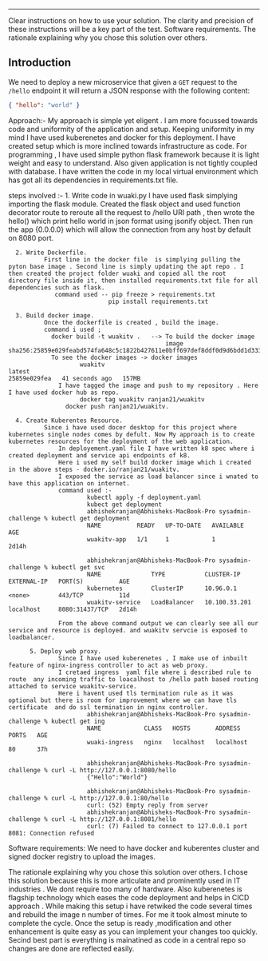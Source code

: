 ****************************************************************************************************

Clear instructions on how to use your solution. The clarity and precision of these instructions will be a key part of the test.
Software requirements.
The rationale explaining why you chose this solution over others.


## Introduction

We need to deploy a new microservice that given a `GET` request to the `/hello` endpoint it will return a JSON response with the following content:

```json
{ "hello": "world" }
```

Approach:- 
	My approach is simple yet eligent . I  am  more focussed towards code and uniformity of the application and setup. Keeping uniformity in my mind 
	I have used kuberenetes and docker for this deployment. I have created setup which is more inclined towards infrastructure as code. 
	For programming , I have used simple python flask framework because it is light weight and easy to understand. Also given application  is not tightly
	coupled with database. I have written the code in my local virtual environment which has got all its dependencies in requirements.txt file. 

  steps involved :-
      1. Write code in wuaki.py 
              I have used flask simplying importing the flask module. Created the flask object and used function decorator route to reroute all the request to /hello URI path , then wrote the hello() which print hello world in json format using jsonify object. Then run the app {0.0.0.0} which will allow the connection from any host by default on 8080 port.

      2. Write Dockerfile. 
              First line in the docker file  is simplying pulling the pyton base image . Second line is simply updating the apt repo . I then created the project folder wuaki and copied all the root directory file inside it, then installed requirements.txt file for all dependencies such as flask.
                 command used -- pip freeze > requirements.txt
                                pip install requirements.txt
    
      3. Build docker image.
              Once the dockerfile is created , build the image. 
              command i used ;
                docker build -t wuakitv .   --> To build the docker image
                                                image sha256:25859e029feabd574fa648c5c1822b427611e0bff697def8ddf0d9d6bdd1d333
                To see the docker images -> docker images 
		                wuakitv                                                                      latest                                                                     25859e029fea   41 seconds ago   157MB
	              I have tagged the image and push to my repository . Here I have used docker hub as repo. 
		                docker tag wuakitv ranjan21/wuakitv
                    docker push ranjan21/wuakitv.
        
      4. Create Kuberentes Resource. 
              Since i have used docer desktop for this project where kubernetes single nodes comes by defult. Now My approach is to create  kubernetes resources for the deployment of the web application. 
                  In deployement.yaml file I have written k8 spec where i created deployment and service api endpoints of k8.
                  Here i used my self build docker image which i created in the above steps - docker.io/ranjan21/wuakitv.
                  I exposed the service as load balancer since i wnated to have this application on internet. 
                  command used :-
                          kubectl apply -f deployment.yaml
                          kubect get deployment
                          abhishekranjan@Abhisheks-MacBook-Pro sysadmin-challenge % kubectl get deployment
                          NAME          READY   UP-TO-DATE   AVAILABLE   AGE
                          wuakitv-app   1/1     1            1           2d14h

                          abhishekranjan@Abhisheks-MacBook-Pro sysadmin-challenge % kubectl get svc
                          NAME              TYPE           CLUSTER-IP      EXTERNAL-IP   PORT(S)          AGE
                          kubernetes        ClusterIP      10.96.0.1       <none>        443/TCP          11d
                          wuakitv-service   LoadBalancer   10.100.33.201   localhost     8080:31437/TCP   2d14h

                  From the above command output we can clearly see all our service and resource is deployed. and wuakitv servcie is exposed to loadbalancer.

          5. Deploy web proxy. 
                  Since I have used kuberenetes , I make use of inbuilt feature of nginx-ingress controller to act as web proxy.
                  I cretaed ingress  yaml file where i described rule to route  any incoming traffic to loacalhost to /hello path based routing attached to service wuakitv-service. 
                  Here i havent used tls termination rule as it was optional but there is room for improvement where we can have tls certificate  and do ssl termination in nginx controller. 
                          abhishekranjan@Abhisheks-MacBook-Pro sysadmin-challenge % kubectl get ing       
                          NAME            CLASS   HOSTS       ADDRESS     PORTS   AGE
                          wuaki-ingress   nginx   localhost   localhost   80      37h

                          abhishekranjan@Abhisheks-MacBook-Pro sysadmin-challenge % curl -L http://127.0.0.1:8080/hello
                          {"Hello":"World"}

                          abhishekranjan@Abhisheks-MacBook-Pro sysadmin-challenge % curl -L http://127.0.0.1:80/hello  
                          curl: (52) Empty reply from server
                          abhishekranjan@Abhisheks-MacBook-Pro sysadmin-challenge % curl -L http://127.0.0.1:8081/hello
                          curl: (7) Failed to connect to 127.0.0.1 port 8081: Connection refused



Software requirements:
      We need to have docker and kuberentes cluster and signed docker registry to upload the images.

The rationale explaining why you chose this solution over others.
      I chose this solution because this is more articulate and prominently used in IT industries . We dont require too many of hardware. Also kuberenetes is flagship technology which eases the code deployment and helps in CICD approach . While making this setup i have retwiked the code several times and rebuild the image n number of times. For me it took almost minute  to complete the cycle. Once the setup is ready ,modification and other enhancement is quite easy  as you can implement your changes too quickly. 
      Secind best part is everything is mainatined as code in a central repo so changes are done are reflected easily.

      